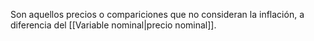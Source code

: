 
Son aquellos precios o compariciones que no consideran la inflación, a diferencia del [[Variable nominal|precio nominal]]. 
